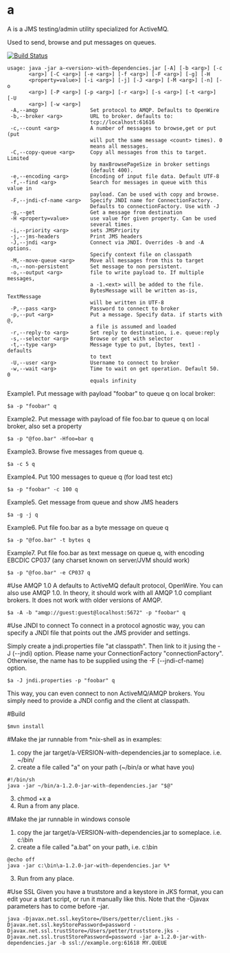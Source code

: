 a
=

A is a JMS testing/admin utility specialized for ActiveMQ.

Used to send, browse and put messages on queues.

[![Build Status](https://api.travis-ci.org/northlander/a.svg?bransch=master)](https://api.travis-ci.org/northlander/a)


```
usage: java -jar a-<version>-with-dependencies.jar [-A] [-b <arg>] [-c
       <arg>] [-C <arg>] [-e <arg>] [-f <arg>] [-F <arg>] [-g] [-H
       <property=value>] [-i <arg>] [-j] [-J <arg>] [-M <arg>] [-n] [-o
       <arg>] [-P <arg>] [-p <arg>] [-r <arg>] [-s <arg>] [-t <arg>] [-U
       <arg>] [-w <arg>]
 -A,--amqp                 Set protocol to AMQP. Defaults to OpenWire
 -b,--broker <arg>         URL to broker. defaults to:
                           tcp://localhost:61616
 -c,--count <arg>          A number of messages to browse,get or put (put
                           will put the same message <count> times). 0
                           means all messages.
 -C,--copy-queue <arg>     Copy all messages from this to target. Limited
                           by maxBrowsePageSize in broker settings
                           (default 400).
 -e,--encoding <arg>       Encoding of input file data. Default UTF-8
 -f,--find <arg>           Search for messages in queue with this value in
                           payload. Can be used with copy and browse.
 -F,--jndi-cf-name <arg>   Specify JNDI name for ConnectionFactory.
                           Defaults to connectionFactory. Use with -J
 -g,--get                  Get a message from destination
 -H <property=value>       use value for given property. Can be used
                           several times.
 -i,--priority <arg>       sets JMSPriority
 -j,--jms-headers          Print JMS headers
 -J,--jndi <arg>           Connect via JNDI. Overrides -b and -A options.
                           Specify context file on classpath
 -M,--move-queue <arg>     Move all messages from this to target
 -n,--non-persistent       Set message to non persistent.
 -o,--output <arg>         file to write payload to. If multiple messages,
                           a -1.<ext> will be added to the file.
                           BytesMessage will be written as-is, TextMessage
                           will be written in UTF-8
 -P,--pass <arg>           Password to connect to broker
 -p,--put <arg>            Put a message. Specify data. if starts with @,
                           a file is assumed and loaded
 -r,--reply-to <arg>       Set reply to destination, i.e. queue:reply
 -s,--selector <arg>       Browse or get with selector
 -t,--type <arg>           Message type to put, [bytes, text] - defaults
                           to text
 -U,--user <arg>           Username to connect to broker
 -w,--wait <arg>           Time to wait on get operation. Default 50. 0
                           equals infinity
```

Example1. Put message with payload "foobar" to queue q on local broker:
    
    $a -p "foobar" q

Example2. Put message with payload of file foo.bar to queue q on local broker, also set a property
    
    $a -p "@foo.bar" -Hfoo=bar q

Example3. Browse five messages from queue q.
 
    $a -c 5 q

Example4. Put 100 messages to queue q (for load test etc)

    $a -p "foobar" -c 100 q

Example5. Get message from queue and show JMS headers
    
    $a -g -j q

Example6. Put file foo.bar as a byte message on queue q
    
    $a -p "@foo.bar" -t bytes q

Example7. Put file foo.bar as text message on queue q, with encoding EBCDIC CP037 (any charset known on server/JVM should work)
    
    $a -p "@foo.bar" -e CP037 q


#Use AMQP 1.0
A defaults to ActiveMQ default protocol, OpenWire. You can also use AMQP 1.0.
In theory, it should work with all AMQP 1.0 compliant brokers. It does not work with older versions of AMQP.

    $a -A -b "amqp://guest:guest@localhost:5672" -p "foobar" q


#Use JNDI to connect
To connect in a protocol agnostic way, you can specify a JNDI file that points out the JMS provider and settings.

Simply create a jndi.properties file "at classpath". Then link to it jusing the -J (--jndi) option. Please name your
ConnectionFactory "connectionFactory". Otherwise, the name has to be supplied using the -F (--jndi-cf-name) option.

    $a -J jndi.properties -p "foobar" q

This way, you can even connect to non ActiveMQ/AMQP brokers. You simply need to provide a JNDI config and the client at classpath.

#Build

    $mvn install

#Make the jar runnable from *nix-shell as in examples:
1. copy the jar target/a-VERSION-with-dependencies.jar to someplace. i.e. ~/bin/
2. create a file called "a" on your path (~/bin/a or what have you)
```  
#!/bin/sh
java -jar ~/bin/a-1.2.0-jar-with-dependencies.jar "$@"
```
3. chmod +x a
4. Run a from any place.

#Make the jar runnable in windows console
1. copy the jar target/a-VERSION-with-dependencies.jar to someplace. i.e. c:\bin
2. create a file called "a.bat" on your path, i.e. c:\bin
```
@echo off
java -jar c:\bin\a-1.2.0-jar-with-dependencies.jar %*
```
3. Run from any place.


#Use SSL
Given you have a truststore and a keystore in JKS format, you can edit your a start script, or run it manually like this.
Note that the -Djavax parameters has to come before -jar. 
```
java -Djavax.net.ssl.keyStore=/Users/petter/client.jks -Djavax.net.ssl.keyStorePassword=password -Djavax.net.ssl.trustStore=/Users/petter/truststore.jks -Djavax.net.ssl.trustStorePassword=password -jar a-1.2.0-jar-with-dependencies.jar -b ssl://example.org:61618 MY.QUEUE 

```